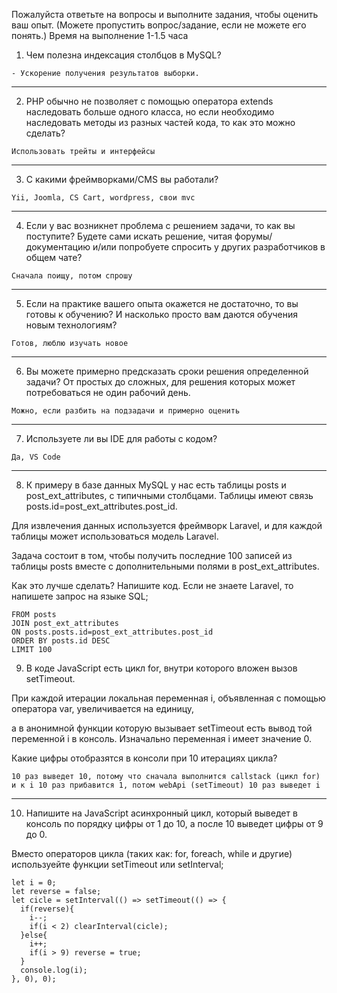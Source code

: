 Пожалуйста ответьте на вопросы и выполните задания, чтобы оценить ваш опыт. (Можете пропустить вопрос/задание, если не можете его понять.) Время на выполнение 1-1.5 часа

1) Чем полезна индексация столбцов в MySQL?

```- Ускорение получения результатов выборки.```

---

2) PHP обычно не позволяет с помощью оператора extends наследовать больше одного класса, но если необходимо наследовать методы из разных частей кода, то как это можно сделать?

``` Использовать трейты и интерфейсы ```

---

3) С какими фреймворками/CMS вы работали?

``` Yii, Joomla, CS Cart, wordpress, свои mvc ```

---

4) Если у вас возникнет проблема с решением задачи, то как вы поступите? Будете сами искать решение, читая форумы/документацию и/или попробуете спросить у других разработчиков в общем чате?

``` Сначала поищу, потом спрошу ```

---

5) Если на практике вашего опыта окажется не достаточно, то вы готовы к обучению? И насколько просто вам даются обучения новым технологиям?

``` Готов, люблю изучать новое ```

---

6) Вы можете примерно предсказать сроки решения определенной задачи? От простых до сложных, для решения которых может потребоваться не один рабочий день.

``` Можно, если разбить на подзадачи и примерно оценить ```

---

7) Используете ли вы IDE для работы с кодом?

``` Да, VS Code ```

---

8) К примеру в базе данных MySQL у нас есть таблицы posts и post_ext_attributes, с типичными столбцами. Таблицы имеют связь posts.id=post_ext_attributes.post_id.

Для извлечения данных используется фреймворк Laravel, и для каждой таблицы может использоваться модель Laravel.

Задача состоит в том, чтобы получить последние 100 записей из таблицы posts вместе с дополнительными полями в post_ext_attributes.

Как это лучше сделать? Напишите код. Если не знаете Laravel, то напишете запрос на языке SQL;

```SELECT *
FROM posts
JOIN post_ext_attributes 
ON posts.posts.id=post_ext_attributes.post_id 
ORDER BY posts.id DESC
LIMIT 100
```

9) В коде JavaScript есть цикл for, внутри которого вложен вызов setTimeout.

При каждой итерации локальная переменная i, объявленная с помощью оператора var, увеличивается на единицу,

а в анонимной функции которую вызывает setTimeout есть вывод той переменной i в консоль. Изначально переменная i имеет значение 0.

Какие цифры отобразятся в консоли при 10 итерациях цикла?

``` 10 раз выведет 10, потому что сначала выполнится callstack (цикл for) и к i 10 раз прибавится 1, потом webApi (setTimeout) 10 раз выведет i ```

---

10) Напишите на JavaScript асинхронный цикл, который выведет в консоль по порядку цифры от 1 до 10, а после 10 выведет цифры от 9 до 0.

Вместо операторов цикла (таких как: for, foreach, while и другие) используейте функции setTimeout или setInterval;

```
let i = 0;
let reverse = false;
let cicle = setInterval(() => setTimeout(() => {
  if(reverse){
    i--;
    if(i < 2) clearInterval(cicle);
  }else{
    i++;
    if(i > 9) reverse = true;
  }
  console.log(i); 
}, 0), 0);
```
